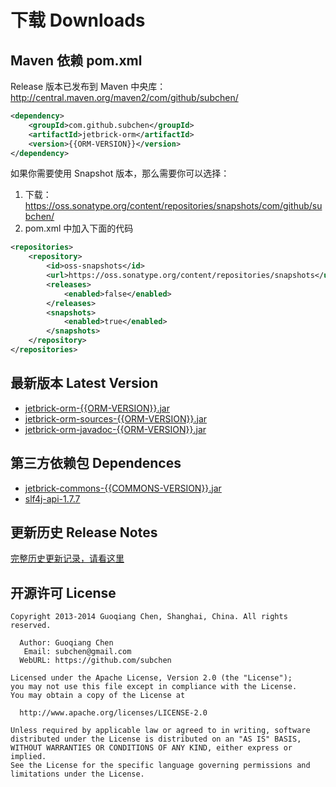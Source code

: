下载 Downloads
=================

Maven 依赖 pom.xml
---------------------------------------

Release 版本已发布到 Maven 中央库： http://central.maven.org/maven2/com/github/subchen/

```xml
<dependency>
    <groupId>com.github.subchen</groupId>
    <artifactId>jetbrick-orm</artifactId>
    <version>{{ORM-VERSION}}</version>
</dependency>
```

如果你需要使用 Snapshot 版本，那么需要你可以选择：

1. 下载： https://oss.sonatype.org/content/repositories/snapshots/com/github/subchen/
2. pom.xml 中加入下面的代码

```xml
<repositories>
    <repository>
        <id>oss-snapshots</id>
        <url>https://oss.sonatype.org/content/repositories/snapshots</url>
        <releases>
            <enabled>false</enabled>
        </releases>
        <snapshots>
            <enabled>true</enabled>
        </snapshots>
    </repository>
</repositories>
```


最新版本 Latest Version
---------------------------------------

* [jetbrick-orm-{{ORM-VERSION}}.jar](http://search.maven.org/remotecontent?filepath=com/github/subchen/jetbrick-orm/{{ORM-VERSION}}/jetbrick-orm-{{ORM-VERSION}}.jar)
* [jetbrick-orm-sources-{{ORM-VERSION}}.jar](http://search.maven.org/remotecontent?filepath=com/github/subchen/jetbrick-orm/{{ORM-VERSION}}/jetbrick-orm-sources-{{ORM-VERSION}}.jar)
* [jetbrick-orm-javadoc-{{ORM-VERSION}}.jar](http://search.maven.org/remotecontent?filepath=com/github/subchen/jetbrick-orm/{{ORM-VERSION}}/jetbrick-orm-javadoc-{{ORM-VERSION}}.jar)


第三方依赖包 Dependences
---------------------------------------

* [jetbrick-commons-{{COMMONS-VERSION}}.jar](http://search.maven.org/remotecontent?filepath=com/github/subchen/jetbrick-commons/{{COMMONS-VERSION}}/jetbrick-commons-{{COMMONS-VERSION}}.jar)
* [slf4j-api-1.7.7](http://search.maven.org/remotecontent?filepath=org/slf4j/slf4j-api/1.7.7/slf4j-api-1.7.7.jar)


更新历史 Release Notes
---------------------------------------

[完整历史更新记录，请看这里](https://github.com/subchen/jetbrick-orm/releases)


开源许可 License
---------------------------------------

```
Copyright 2013-2014 Guoqiang Chen, Shanghai, China. All rights reserved.

  Author: Guoqiang Chen
   Email: subchen@gmail.com
  WebURL: https://github.com/subchen

Licensed under the Apache License, Version 2.0 (the "License");
you may not use this file except in compliance with the License.
You may obtain a copy of the License at

  http://www.apache.org/licenses/LICENSE-2.0

Unless required by applicable law or agreed to in writing, software
distributed under the License is distributed on an "AS IS" BASIS,
WITHOUT WARRANTIES OR CONDITIONS OF ANY KIND, either express or implied.
See the License for the specific language governing permissions and
limitations under the License.
```
